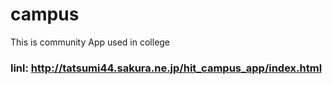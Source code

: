 # campus
This  is community App used in college
### linl: http://tatsumi44.sakura.ne.jp/hit_campus_app/index.html
